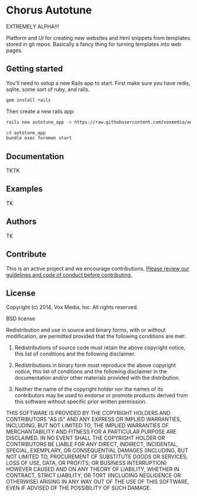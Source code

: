 # Chorus Autotune

EXTREMELY ALPHA!!!

Platform and UI for creating new websites and html snippets from templates stored in git repos.
Basically a fancy thing for turning templates into web pages.

## Getting started

You'll need to setup a new Rails app to start. First make sure you have redis, sqlite, some sort
of ruby, and rails.

```sh
gem install rails
```

Then create a new rails app:

```sh
rails new autotune_app -m https://raw.githubusercontent.com/voxmedia/autotune/master/rails_template.rb

cd autotune_app
bundle exec foreman start
```

## Documentation

TKTK

## Examples

TK

## Authors

TK

## Contribute

This is an active project and we encourage contributions. [Please review our guidelines and code of conduct before contributing.](https://github.com/voxmedia/open-source-contribution-guidelines)

## License

Copyright (c) 2014, Vox Media, Inc.
All rights reserved.

BSD license

Redistribution and use in source and binary forms, with or without modification, are permitted provided that the following conditions are met:

1. Redistributions of source code must retain the above copyright notice, this list of conditions and the following disclaimer.

2. Redistributions in binary form must reproduce the above copyright notice, this list of conditions and the following disclaimer in the documentation and/or other materials provided with the distribution.

3. Neither the name of the copyright holder nor the names of its contributors may be used to endorse or promote products derived from this software without specific prior written permission.

THIS SOFTWARE IS PROVIDED BY THE COPYRIGHT HOLDERS AND CONTRIBUTORS "AS IS" AND ANY EXPRESS OR IMPLIED WARRANTIES, INCLUDING, BUT NOT LIMITED TO, THE IMPLIED WARRANTIES OF MERCHANTABILITY AND FITNESS FOR A PARTICULAR PURPOSE ARE DISCLAIMED. IN NO EVENT SHALL THE COPYRIGHT HOLDER OR CONTRIBUTORS BE LIABLE FOR ANY DIRECT, INDIRECT, INCIDENTAL, SPECIAL, EXEMPLARY, OR CONSEQUENTIAL DAMAGES (INCLUDING, BUT NOT LIMITED TO, PROCUREMENT OF SUBSTITUTE GOODS OR SERVICES; LOSS OF USE, DATA, OR PROFITS; OR BUSINESS INTERRUPTION) HOWEVER CAUSED AND ON ANY THEORY OF LIABILITY, WHETHER IN CONTRACT, STRICT LIABILITY, OR TORT (INCLUDING NEGLIGENCE OR OTHERWISE) ARISING IN ANY WAY OUT OF THE USE OF THIS SOFTWARE, EVEN IF ADVISED OF THE POSSIBILITY OF SUCH DAMAGE.
